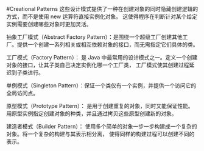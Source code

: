 ﻿#Creational Patterns
这些设计模式提供了一种在创建对象的同时隐藏创建逻辑的方式，而不是使用 new 运算符直接实例化对象。
这使得程序在判断针对某个给定实例需要创建哪些对象时更加灵活。


抽象工厂模式（Abstract Factory Pattern）：是围绕一个超级工厂创建其他工厂。提供一个创建一系列相关或相互依赖对象的接口，而无需指定它们具体的类。

工厂模式（Factory Pattern）： 是 Java 中最常用的设计模式之一。定义一个创建对象的接口，让其子类自己决定实例化哪一个工厂类，
                              工厂模式使其创建过程延迟到子类进行。

单例模式（Singleton Pattern）：保证一个类仅有一个实例，并提供一个访问它的全局访问点。

原型模式（Prototype Pattern）： 是用于创建重复的对象，同时又能保证性能。用原型实例指定创建对象的种类，并且通过拷贝这些原型创建新的对象。

建造者模式（Builder Pattern）： 使用多个简单的对象一步一步构建成一个复杂的对象。将一个复杂的构建与其表示相分离，
                                使得同样的构建过程可以创建不同的表示。
